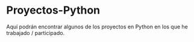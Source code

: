 # Proyectos-Python
Aquí podrán encontrar algunos de los proyectos en Python en los que he trabajado / participado.
